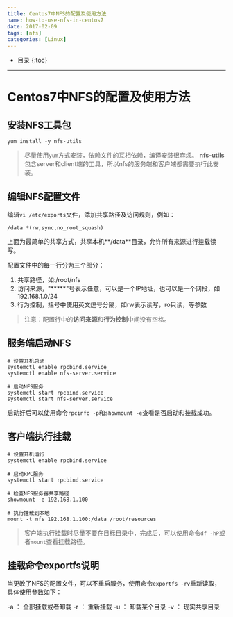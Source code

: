```yaml
---
title: Centos7中NFS的配置及使用方法
name: how-to-use-nfs-in-centos7
date: 2017-02-09
tags: [nfs]
categories: [Linux]
---
```


* 目录
{:toc}

---

# Centos7中NFS的配置及使用方法

## 安装NFS工具包

```shell
yum install -y nfs-utils
```

> 尽量使用`yum`方式安装，依赖文件的互相依赖，编译安装很麻烦。
> **nfs-utils**包含server和client端的工具，所以nfs的服务端和客户端都需要执行此安装。

## 编辑NFS配置文件

编辑`vi /etc/exports`文件，添加共享路径及访问规则，例如：

```
/data *(rw,sync,no_root_squash)
```

上面为最简单的共享方式，共享本机**/data**目录，允许所有来源进行挂载读写。

配置文件中的每一行分为三个部分：


1. 共享路径，如:/root/nfs
2. 访问来源，"*****"号表示任意，可以是一个IP地址，也可以是一个网段，如192.168.1.0/24
3. 行为控制，括号中使用英文逗号分隔，如rw表示读写，ro只读，等参数

> 注意：配置行中的**访问来源**和**行为控制**中间没有空格。

## 服务端启动NFS

```shell
# 设置开机启动
systemctl enable rpcbind.service
systemctl enable nfs-server.service

# 启动NFS服务
systemctl start rpcbind.service
systemctl start nfs-server.service
```

启动好后可以使用命令`rpcinfo -p`和`showmount -e`查看是否启动和挂载成功。

## 客户端执行挂载

```shell
# 设置开机运行
systemctl enable rpcbind.service

# 启动RPC服务
systemctl start rpcbind.service

# 检查NFS服务器共享路径
showmount -e 192.168.1.100

# 执行挂载到本地
mount -t nfs 192.168.1.100:/data /root/resources
```

> 客户端执行挂载时尽量不要在目标目录中，完成后，可以使用命令`df -hP`或者`mount`查看挂载路径。

## 挂载命令exportfs说明

当更改了NFS的配置文件，可以不重启服务，使用命令`exportfs -rv`重新读取，具体使用参数如下：

-a ： 全部挂载或者卸载
-r ： 重新挂载
-u ： 卸载某个目录
-v ： 现实共享目录